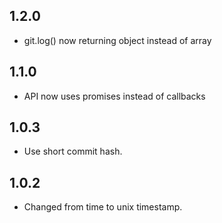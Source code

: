 ## 1.2.0

- git.log() now returning object instead of array

## 1.1.0

- API now uses promises instead of callbacks

## 1.0.3

- Use short commit hash.

## 1.0.2

- Changed from time to unix timestamp.
